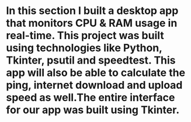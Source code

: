 # In this section I built a desktop app that monitors CPU & RAM usage in real-time. This project was built using technologies like Python, Tkinter, psutil and speedtest. This app will also be able to calculate the ping, internet download and upload speed as well.The entire interface for our app was built using Tkinter.
